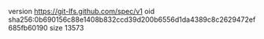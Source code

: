 version https://git-lfs.github.com/spec/v1
oid sha256:0b690156c88e1408b832ccd39d200b6556d1da4389c8c2629472ef685fb60190
size 13573
